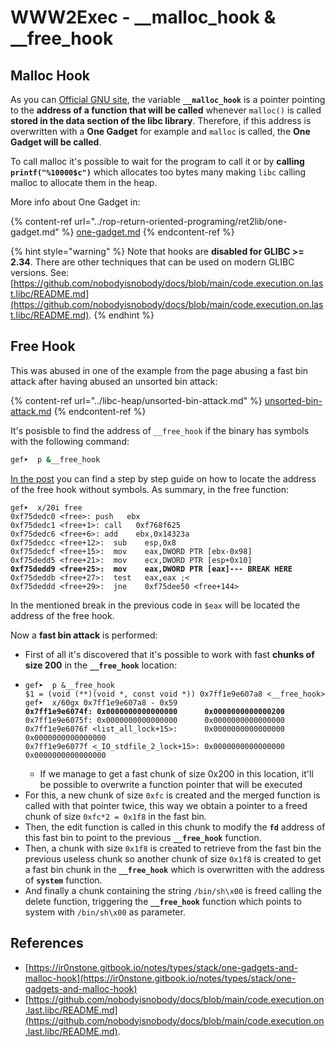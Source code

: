 # WWW2Exec - \_\_malloc\_hook & \_\_free\_hook


## **Malloc Hook**

As you can [Official GNU site](https://www.gnu.org/software/libc/manual/html\_node/Hooks-for-Malloc.html), the variable **`__malloc_hook`** is a pointer pointing to the **address of a function that will be called** whenever `malloc()` is called **stored in the data section of the libc library**. Therefore, if this address is overwritten with a **One Gadget** for example and `malloc` is called, the **One Gadget will be called**.

To call malloc it's possible to wait for the program to call it or by **calling `printf("%10000$c")`** which allocates too bytes many making `libc`  calling malloc to allocate them in the heap.

More info about One Gadget in:

{% content-ref url="../rop-return-oriented-programing/ret2lib/one-gadget.md" %}
[one-gadget.md](../rop-return-oriented-programing/ret2lib/one-gadget.md)
{% endcontent-ref %}

{% hint style="warning" %}
Note that hooks are **disabled for GLIBC >= 2.34**. There are other techniques that can be used on modern GLIBC versions. See: [https://github.com/nobodyisnobody/docs/blob/main/code.execution.on.last.libc/README.md](https://github.com/nobodyisnobody/docs/blob/main/code.execution.on.last.libc/README.md).
{% endhint %}

## Free Hook

This was abused in one of the example from the page abusing a fast bin attack after having abused an unsorted bin attack:

{% content-ref url="../libc-heap/unsorted-bin-attack.md" %}
[unsorted-bin-attack.md](../libc-heap/unsorted-bin-attack.md)
{% endcontent-ref %}

It's posisble to find the address of `__free_hook` if the binary has symbols with the following command:

```bash
gef➤  p &__free_hook
```

[In the post](https://guyinatuxedo.github.io/41-house\_of\_force/bkp16\_cookbook/index.html) you can find a step by step guide on how to locate the address of the free hook without symbols. As summary, in the free function:

<pre class="language-armasm"><code class="lang-armasm">gef➤  x/20i free
0xf75dedc0 &#x3C;free>: push   ebx
0xf75dedc1 &#x3C;free+1>: call   0xf768f625
0xf75dedc6 &#x3C;free+6>: add    ebx,0x14323a
0xf75dedcc &#x3C;free+12>:  sub    esp,0x8
0xf75dedcf &#x3C;free+15>:  mov    eax,DWORD PTR [ebx-0x98]
0xf75dedd5 &#x3C;free+21>:  mov    ecx,DWORD PTR [esp+0x10]
<strong>0xf75dedd9 &#x3C;free+25>:  mov    eax,DWORD PTR [eax]--- BREAK HERE
</strong>0xf75deddb &#x3C;free+27>:  test   eax,eax ;&#x3C;
0xf75deddd &#x3C;free+29>:  jne    0xf75dee50 &#x3C;free+144>
</code></pre>

In the mentioned break in the previous code in `$eax` will be located the address of the free hook.

Now a **fast bin attack** is performed:

* First of all it's discovered that it's possible to work with fast **chunks of size 200** in the **`__free_hook`** location:
* <pre class="language-c"><code class="lang-c">gef➤  p &#x26;__free_hook
  $1 = (void (**)(void *, const void *)) 0x7ff1e9e607a8 &#x3C;__free_hook>
  gef➤  x/60gx 0x7ff1e9e607a8 - 0x59
  <strong>0x7ff1e9e6074f: 0x0000000000000000      0x0000000000000200
  </strong>0x7ff1e9e6075f: 0x0000000000000000      0x0000000000000000
  0x7ff1e9e6076f &#x3C;list_all_lock+15>:      0x0000000000000000      0x0000000000000000
  0x7ff1e9e6077f &#x3C;_IO_stdfile_2_lock+15>: 0x0000000000000000      0x0000000000000000
  </code></pre>
  * If we manage to get a fast chunk of size 0x200 in this location, it'll be possible to overwrite a function pointer that will be executed
* For this, a new chunk of size `0xfc` is created and the merged function is called with that pointer twice, this way we obtain a pointer to a freed chunk of size `0xfc*2 = 0x1f8` in the fast bin.
* Then, the edit function is called in this chunk to modify the **`fd`** address of this fast bin to point to the previous **`__free_hook`** function.
* Then, a chunk with size `0x1f8` is created to retrieve from the fast bin the previous useless chunk so another chunk of size `0x1f8` is created to get a fast bin chunk in the **`__free_hook`** which is overwritten with the address of **`system`** function.
* And finally a chunk containing the string `/bin/sh\x00` is freed calling the delete function, triggering the **`__free_hook`** function which points to system with `/bin/sh\x00` as parameter.

## References

* [https://ir0nstone.gitbook.io/notes/types/stack/one-gadgets-and-malloc-hook](https://ir0nstone.gitbook.io/notes/types/stack/one-gadgets-and-malloc-hook)
* [https://github.com/nobodyisnobody/docs/blob/main/code.execution.on.last.libc/README.md](https://github.com/nobodyisnobody/docs/blob/main/code.execution.on.last.libc/README.md).

